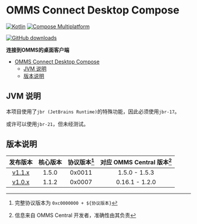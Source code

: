 # OMMS Connect Desktop Compose

[![Kotlin](https://img.shields.io/badge/5714_lines-Kotlin-7954F6?logo=kotlin)](https://kotlinlang.org/)
[![Compose Multiplatform](https://img.shields.io/badge/Compose_Multiplatform_UI-5383EC?logo=jetpackcompose&logoColor=ffffff)](https://www.jetbrains.com/lp/compose-multiplatform/)

[![GitHub downloads](https://img.shields.io/github/downloads/OhMyMinecraftServer/OMMS-Connect-Desktop-Compose/total?label=Github%20Downloads&logo=github)](https://github.com/OhMyMinecraftServer/OMMS-Connect-Desktop-Compose/releases)

**连接到OMMS的桌面客户端**

<!-- TOC -->
* [OMMS Connect Desktop Compose](#omms-connect-desktop-compose)
  * [JVM 说明](#jvm-说明)
  * [版本说明](#版本说明)
<!-- TOC -->

## JVM 说明

本项目使用了`jbr (JetBrains Runtime)`的特殊功能，因此必须使用`jbr-17`。

或许可以使用`jbr-21`，但未经测试。

## 版本说明
|                                                  发布版本                                                  | 核心版本  | 协议版本[^1] | 对应 OMMS Central 版本[^2] |
|:------------------------------------------------------------------------------------------------------:|:-----:|:--------:|:----------------------:|
|   [v1.1.x](https://github.com/OhMyMinecraftServer/OMMS-Connect-Desktop-Compose/releases/tag/v1.1.4)    | 1.5.0 |  0x0011  |     1.5.0 - 1.5.3      |
| [v1.0.x](https://github.com/OhMyMinecraftServer/OMMS-Connect-Desktop-Compose/releases/tag/v1.0.0-beta) | 1.1.2 |  0x0007  |     0.16.1 - 1.2.0     |

[^1]: 完整协议版本为 `0xc0000000 + ${协议版本}`

[^2]: 信息来自 OMMS Central 开发者，准确性由其负责
